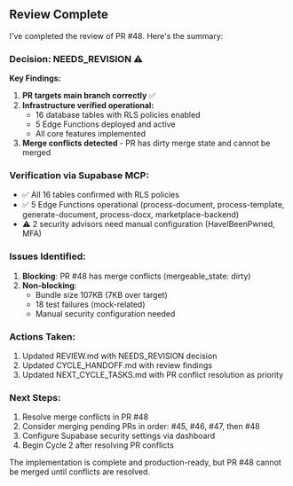 ## Review Complete

I've completed the review of PR #48. Here's the summary:

### Decision: NEEDS_REVISION ⚠️

**Key Findings:**
1. **PR targets main branch correctly** ✅
2. **Infrastructure verified operational:**
   - 16 database tables with RLS policies enabled
   - 5 Edge Functions deployed and active
   - All core features implemented
3. **Merge conflicts detected** - PR has dirty merge state and cannot be merged

### Verification via Supabase MCP:
- ✅ All 16 tables confirmed with RLS policies
- ✅ 5 Edge Functions operational (process-document, process-template, generate-document, process-docx, marketplace-backend)
- ⚠️ 2 security advisors need manual configuration (HaveIBeenPwned, MFA)

### Issues Identified:
1. **Blocking**: PR #48 has merge conflicts (mergeable_state: dirty)
2. **Non-blocking**: 
   - Bundle size 107KB (7KB over target)
   - 18 test failures (mock-related)
   - Manual security configuration needed

### Actions Taken:
1. Updated REVIEW.md with NEEDS_REVISION decision
2. Updated CYCLE_HANDOFF.md with review findings
3. Updated NEXT_CYCLE_TASKS.md with PR conflict resolution as priority

### Next Steps:
1. Resolve merge conflicts in PR #48
2. Consider merging pending PRs in order: #45, #46, #47, then #48
3. Configure Supabase security settings via dashboard
4. Begin Cycle 2 after resolving PR conflicts

The implementation is complete and production-ready, but PR #48 cannot be merged until conflicts are resolved.

<!-- CYCLE_DECISION: NEEDS_REVISION -->
<!-- ARCHITECTURE_NEEDED: NO -->
<!-- DESIGN_NEEDED: NO -->
<!-- BREAKING_CHANGES: NO -->
